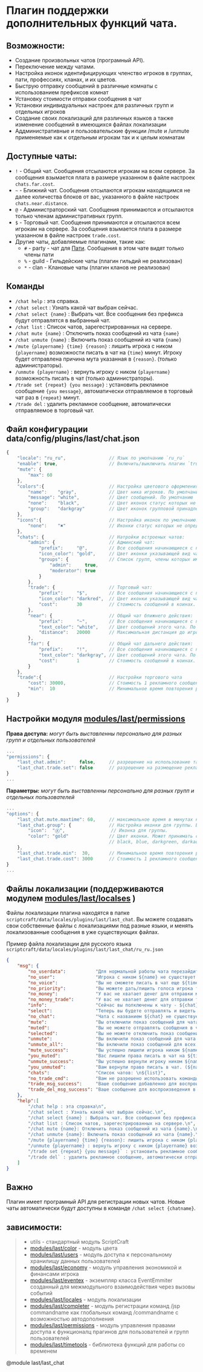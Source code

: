 <!-- TITLE: Chat -->
<!-- SUBTITLE: Описание плагина `Chat` -->

# Плагин поддержки дополнительных функций чата.

## Возможности:
- Создание произвольных чатов (програмный API).
- Переключение между чатами.
- Настройка иконок идентифицирующих членство игроков в группах, пати, профессиях, кланах, и их цветов.
- Быструю отправку сообщений в различные комнаты с использованием префиксов комнат
- Установку стоимости отправки сообщения в чат
- Установки индивидуальных настроек для различных групп и отдельных игроков
- Создание своих локализаций для различных языков а также изменение сообщений в имеющихся файлах локализации
- Аддминистративные и пользовательские функции /mute и /unmute применяемые как к отдельным игрокам так и к целым комнатам

## Доступные чаты:
- `!` - Общий чат. Сообщения отсылаются игрокам на всем сервере. За сообщения взымается плата в размере указанном в файле настроек `chats.far.cost`.
- `~` - Ближний чат. Сообщения отсылаются игрокам находящимся не далее количества блоков от вас, указанного в файле настроек `chats.near.distance`.
- `@` - Администраторский чат. Сообщения принимаются и отсылаются только членам административных групп.
- `$` - Торговый чат. Сообщения принимаются и отсылаются всем игрокам на сервере. За сообщения взымается плата в размере указанном в файле настроек `trade.cost`.
- Другие чаты, добавляемые плагинами, такие как:
  - `#` - party - чат для [Пати](plugins/party). Сообщения в этом чате видят только члены пати
  - `%` - guild - Гильдейские чаты (плагин гильдий не реализован)
  - `*` - clan - Клановые чаты (плагин кланов не реализован)

## Команды
- `/chat help` : эта справка.
- `/chat select` : Узнать какой чат выбран сейчас.
- `/chat select {name}` :  Выбрать чат. Все сообщения без префикса будут отправлятся в выбранный чат.
- `/chat list` : Список чатов, зарегестрированных на сервере.
- `/chat mute {name}` : Отключить показ сообщений из чата `{name}`
- `/chat unmute {name}` : Включить показ сообщений из чата `{name}`
- `/mute {playername} {time} {reason}` : лишить игрока с ником `{playername}` возможности писать в чат на `{time}` минут. Игроку будет отправлена причина мута указанная в `{reason}`. (только администраторы).
- `/unmute {playername}` : вернуть игроку с ником `{playername}` возможность писать в чат (только администраторы).
- `/trade set {repeat} {you message}` : установить рекламное сообщение `{you message}`, автоматически отправляемое в торговый чат раз в `{repeat}` минут.
- `/trade del` : удалить рекламное сообщение, автоматически отправляемое в торговый чат.

## Файл конфигурации data/config/plugins/last/chat.json
```js
{
    "locale": "ru_ru",                // Язык по умолчанию `ru_ru`
    "enable": true,                   // Включить/выключить плагин `true`/`false`
    "mute": {
        "max": 60
    },
    "colors":{                        // Настройка цветового оформления чата. Включает подпункты:
        "name":    "gray",            // Цвет ника игроков. По умолчанию `gray`
        "message": "white",           // Цвет сообщений. По умолчанию `white`
        "none":    "black",           // Цвет иконок статус которых не определен. По умолчанию `black`
        "group":   "darkgray"         // Цвет иконок групповой принадлежности. По умолчанию `darkgray` если не переопределен в групповых настройках модуля `modules/last/permissions`
    },
    "icons":{                         // Настройка иконок по умолчанию. Включает подпункты:
        "none":    "✖"                // Иконки статус которых не определен. По умолчанию `✖`
    },
    "chats": {                        // Натройки встроеных чатов:
        "admin": {                    // Админский чат:
            "prefix":     "@",        // Все сообщения начинающиеся с префикса будут отправлятся в админский чат. По умолчаню `@`
            "icon_color": "gold",     // Цвет иконки указывающей вид чата, По умолчанию `gold`
            "groups": {               // Список групп, члены которых имеют доступ к этому чату. По умолчанию `{ "admin": true, "moderator": true }`
                "admin":     true,
                "moderator": true
            }
        },
        "trade": {                    // Торговый чат:
            "prefix":     "$",        // Все сообщения начинающиеся с префикса будут отправлятся в админский чат. По умолчаню `$`
            "icon_color": "darkred",  // Цвет иконки указывающей вид чата, По умолчанию `darkred`
            "cost":       30          // Стоимость сообщений в коинах.
        },
        "near": {                     // Общий чат ближнего действия:
            "prefix":     "~",        // Все сообщения начинающиеся с префикса будут отправлятся в админский чат. По умолчаню `~`
            "text_color": "white",    // Цвет сообщений этого чата. По умолчанию `white`
            "distance":   20000       // Максимальная дистанция до игроков, которым будут отправлятся сообщения этого чата. По умолчанию `500`.
        },
        "far": {                      // Общий чат дальнего действия:
            "prefix":     "!",        // Все сообщения начинающиеся с префикса будут отправлятся в админский чат. По умолчаню `!`
            "text_color": "darkgray", // Цвет сообщений этого чата. По умолчанию `darkgray`
            "cost":       1           // Стоимость сообщений в коинах. По умолчанию `30`
        }
    },
    "trade":{                         // Настройки торгового чата
        "cost": 30000,                // Стоимость 1 рекламного сообщения повторяющегося через промежутки времени равные `last_chat.trade.min`. По умолчанию `30000`.
        "min":  10                    // Минимальное время повторения рекламного сообщения. По умолчанию `10`.
    }
}
```

## Настройки модуля [modules/last/permissions](modules/permissions)

**Права доступа:** *могут быть выставленны персонально для разных групп и отдельных пользователей*
```js
...
"permissions": {
    "last_chat.admin":     false,     // разрешение на использование таких команд как /mute и /unmute
    "last_chat.trade.set": false      // разрешение на размещение рекламы в торговом чате с помощью команды `/trade set ...`
}
...
```

**Параметры:** *могут быть выставленны персонально для разных групп и отдельных пользователей*
```js
...
"options": {
    "last_chat.mute.maxtime": 60,     // максимальное время в минутах на которое можно лишить игрока право писать в чат.
    "last_chat.group": {              // Настройка иконки для группы. Включает подпункты:
        "icon":  "Ⓐ",                 // Иконка для группы.
        "color": "gold"               // Цвет иконки. Может принимать следующие значения:  
                                      // black, blue, darkgreen, darkaqua, darkred, purple, gold, gray, darkgray, indigo, brightgreen, aqua, red, pink, yellow, white
    },
    "last_chat.trade.min":  30,       // Минимальное время повторения рекламного сообщения в минутах.
    "last_chat.trade.cost": 3000      // Стоимость 1 рекламного сообщения повторяющегося через промежутки времени равные last_chat.trade.min.
}
...
```

## Файлы локализации (поддерживаются модулем [modules/last/localses](modiles/locales) )

Файлы локализации плагина находятся в папке `scriptcraft/data/locales/plugins/last/last_chat`. Вы можете создавать свои собственные файлы с локализациями под разные языки, и менять локализованные сообщения в уже существующих файлах.

Пример файла локализации для русского языка `scriptcraft/data/locales/plugins/last/last_chat/ru_ru.json`
```json
{
    "msg": {
        "no_userdata":           "Для нормальной работы чата перезайдите на сервер.\n",
        "no_user":               "Игрока с ником ${name} не существует.\n",
        "no_voice":              "Вы не сможете писать в чат еще ${time} мин.\n",
        "no_priority":           "Вы можете дать/лишить голоса игрока только если у него уровень прав ниже чем у вас.\n",
        "no_money":              "У вас не хватает денег для отправки межконтинентальной СМС. Ее стоимость - ${cost} коинов\n",
        "no_money_trade":        "У вас не хватает денег для отправки торгового предложения. Его стоимость - ${cost} коинов\n",        
        "info":                  "Сейчас вы полключены к чату - ${chat}\n",
        "select":                "Теперь вы будете отправлять и видеть сообщения только для чата - ${chat}\n",
        "no_chat":               "Чата с названием ${chat} не существует\n",
        "mute":                  "Вы отключили показ сообщений для чата - ${chat}\n",
        "muted":                 "Вы не можете отправлять сообщения в чат ${chat} пока не снимите с него блокировку командой /chat unmute ${chat}.\n",
        "selected":              "Вы не можете отключить показ сообщений для этого чата! Чат ${chat} сейчас активен.\n",
        "unmute":                "Вы включили показ сообщений для чата - ${chat}\n",
        "unmute_all":            "Вы включили показ сообщений для всех чатов\n",
        "mute_success":          "Вы успешно лишили игрока ником ${name} права писать в чат на ${time} мин.\n",
        "you_muted":             "Вас лишили права писать в чат на ${time} мин. (${name} - ${reason})\n",
        "unmute_success":        "Вы успешно вернули игроку ником ${name} право писать в чат.\n",
        "you_unmuted":           "Вам вернули право писать в чат. (${name} - ${reason})\n",
        "chats":                 "Список чатов: \n${list}",
        "no_trade_cmd":          "Вам не разрешено использовать команды группы /trade\n",
        "trade_msg_success":     "Ваше сообщение добавленно для воспроизведения в торговом чате раз в ${time} мин. за ${cost}$ каждое\n",
        "trade_del_msg_success": "Ваше сообщение для воспроизведения в торговом чате удалено\n"
    },
    "help":[
        "/chat help : эта справка\n",
        "/chat select : Узнать какой чат выбран сейчас.\n",
        "/chat select {name} : Выбрать чат. Все сообщения без префикса будут отправлятся в выбранный чат.\n",
        "/chat list : Список чатов, зарегестрированных на сервере.\n",
        "/chat mute {name}: Отключить показ сообщений из чата {name}.\n",
        "/chat unmute {name}: Включить показ сообщений из чата {name}.\n",
        "/mute {playername} {time} {reason}: лишить игрока с ником {playername} возможности писать в чат на {time} минут. Игроку будет отправлена причина мута указанная в {reason}. (только администраторы).\n",
        "/unmute {playername} : вернуть игроку с ником {playername} возможность писать в чат (только администраторы).\n",
        "/trade set {repeat} {you message}` : установить рекламное сообщение {you message}, автоматически отправляемое в торговый чат раз в {repeat} минут.\n",
        "/trade del` : удалить рекламное сообщение, автоматически отправляемое в торговый чат.\n"
    ]
}
```

## Важно
Плагин имеет програмный API для регистрации новых чатов. Новые чаты автоматически будут доступны в команде `/chat select {chatname}`.

## зависимости:
> - utils - стандартный модуль ScriptCraft
> - [modules/last/color](modules/color)       - модуль цвета
> - [modules/last/users](modules/users)       - модуль доступа к персональному хранилищу данных пользователей
> - [modules/last/economy](modules/economy)     - модуль управления экономикой и финансами игрока
> - [modules/last/eventex](modules/eventex)     - экземпляр класса EventEmmiter созданный для межмодульного взаимодействия через вызовы событий
> - [modules/last/locales](modules/locales)     - модуль локализации
> - [modules/last/completer](modules/completer)   - модуль регистрации команд /jsp commandname как глобальных команд /commandname с возможностью автодополнения
> - [modules/last/permissions](modules/permissions) - модуль управления правами доступа к функционалц прагинов для пользователей и групп пользователей
> - [modules/last/timetools](modules/timetools)   - библиотека функций для работы со временем

@module last/last_chat
